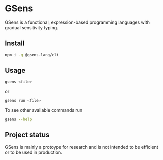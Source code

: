 # GSens

GSens is a functional, expression-based programming languages with gradual sensitivity typing.

## Install

```bash
npm i -g @gsens-lang/cli
```

## Usage

```bash
gsens <file>
```

or

```bash
gsens run <file>
```

To see other available commands run

```bash
gsens --help
```

## Project status

GSens is mainly a protoype for research and is not intended to be efficient or to be used in production.
